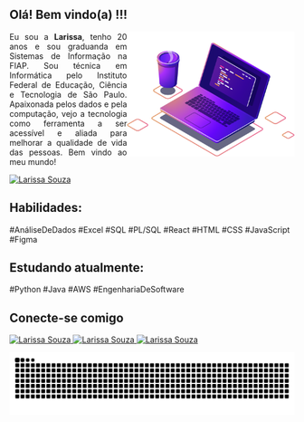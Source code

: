 ## Olá! Bem vindo(a) !!!

<img align="right" src="image/computer-illustration.png" height =" 220 " alt="Computer Illustration">
<div align="left">
<p align="justify"> Eu sou a <strong>Larissa</strong>, tenho 20 anos e sou graduanda em Sistemas de Informação na FIAP. Sou técnica em Informática pelo Instituto Federal de Educação, Ciência e Tecnologia de São Paulo. Apaixonada pelos dados e pela computação, vejo a tecnologia como ferramenta a ser acessível e aliada para melhorar a qualidade de vida das pessoas. Bem vindo ao meu mundo! </p>
  <a href="https://larissasouza.vercel.app/" target="_blank"><img src="https://img.shields.io/badge/-Meu Portfolio-30008a?style=for-the-badge&logoColor=white" alt =" Larissa Souza " target="_blank">
  </a>
</div>

<div align="left">
<h2>Habilidades:</h2>
<p style="display: inline_block">
#AnáliseDeDados   #Excel   #SQL   #PL/SQL  #React   #HTML   #CSS   #JavaScript   #Figma
</p>
</div>

<div align="left">
<h2>Estudando atualmente:</h2>
<p style="display: inline_block">
#Python   #Java   #AWS   #EngenhariaDeSoftware
</p>
</div>

## Conecte-se comigo

<div> 
  <a href="https://www.linkedin.com/in/larissa-a-souza/" target="_blank"><img src="https://img.shields.io/badge/-LinkedIn-%230077B5?style=for-the-badge&logo=linkedin&logoColor=white" alt =" Larissa Souza " target="_blank">
  </a> 
  <a href="https://instagram.com/_larissa.a.souza" target="_blank"><img src="https://img.shields.io/badge/-Instagram-DD2A7B?style=for-the-badge&logo=instagram&logoColor=white" alt =" Larissa Souza " target="_blank">
  </a>
  <a href="mailto:larissa.alves.souza@outlook.com" target="_blank"><img src="https://img.shields.io/badge/-Outlook-%230077B5?style=for-the-badge&logo=microsoft-outlook&logoColor=white&link=mailto:larissa.alves.souza@outlook.com" alt =" Larissa Souza " target="_blank">
  </a>
</div>

![Snake animation](https://github.com/eu-larissasouza/eu-larissasouza/blob/output/github-contribution-grid-snake.svg)
